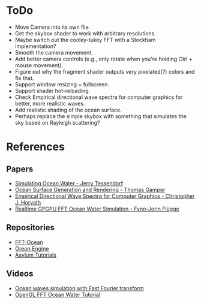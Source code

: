 # ToDo

- Move Camera into its own file.
- Get the skybox shader to work with arbitrary resolutions.
- Maybe switch out the cooley-tukey FFT with a Stockham implementation?
- Smooth the camera movement.
- Add better camera controls (e.g., only rotate when you're holding Ctrl + mouse movement).
- Figure out why the fragment shader outputs very pixelated(?) colors and fix that.
- Support window resizing + fullscreen.
- Support shader hot-reloading.
- Check Empirical directional wave spectra for computer graphics for better, more realistic waves.
- Add realistic shading of the ocean surface.
- Perhaps replace the simple skybox with something that simulates the sky based on Rayleigh scattering?

# References

## Papers
- [Simulating Ocean Water - Jerry Tessendorf](https://citeseerx.ist.psu.edu/viewdoc/download?doi=10.1.1.161.9102&rep=rep1&type=pdf)
- [Ocean Surface Generation and Rendering - Thomas Gamper](https://www.cg.tuwien.ac.at/research/publications/2018/GAMPER-2018-OSG/GAMPER-2018-OSG-thesis.pdf)
- [Empirical Directional Wave Spectra for Computer Graphics - Christopher J. Horvath](https://dl.acm.org/doi/10.1145/2791261.2791267)
- [Realtime GPGPU FFT Ocean Water Simulation - Fynn-Jorin Flügge](https://tore.tuhh.de/handle/11420/1439?locale=en)

## Repositories
- [FFT-Ocean](https://github.com/gasgiant/FFT-Ocean)
- [Oreon Engine](https://github.com/fynnfluegge/oreon-engine)
- [Asylum Tutorials](https://github.com/asylum2010/Asylum_Tutorials)

## Videos
- [Ocean waves simulation with Fast Fourier transform](https://youtu.be/kGEqaX4Y4bQ)
- [OpenGL FFT Ocean Water Tutorial](https://youtu.be/B3YOLg0sA2g)